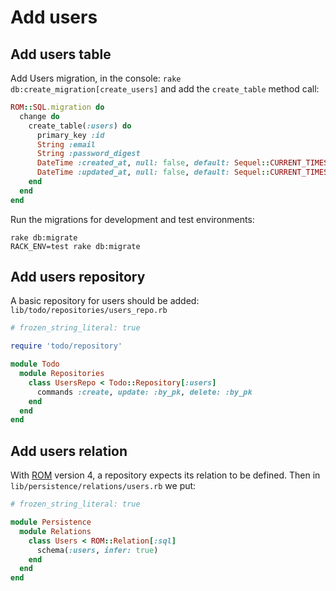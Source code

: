 # Add users

## Add users table

Add Users migration, in the console: `rake db:create_migration[create_users]` and add the `create_table` method call:

```ruby
ROM::SQL.migration do
  change do
    create_table(:users) do
      primary_key :id
      String :email
      String :password_digest
      DateTime :created_at, null: false, default: Sequel::CURRENT_TIMESTAMP
      DateTime :updated_at, null: false, default: Sequel::CURRENT_TIMESTAMP
    end
  end
end
```

Run the migrations for development and test environments: 
```
rake db:migrate
RACK_ENV=test rake db:migrate
```

## Add users repository

A basic repository for users should be added: `lib/todo/repositories/users_repo.rb`

```ruby
# frozen_string_literal: true

require 'todo/repository'

module Todo
  module Repositories
    class UsersRepo < Todo::Repository[:users]
      commands :create, update: :by_pk, delete: :by_pk
    end
  end
end
```


## Add users relation

With [ROM](http://rom-rb.org) version 4, a repository expects its relation to be defined. Then in `lib/persistence/relations/users.rb` we put:

```ruby
# frozen_string_literal: true

module Persistence
  module Relations
    class Users < ROM::Relation[:sql]
      schema(:users, infer: true)
    end
  end
end
```